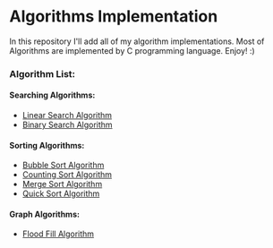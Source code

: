 # Algorithms Implementation

In this repository I'll add all of my algorithm implementations. Most of Algorithms are implemented by C programming language.
Enjoy! :)

### **Algorithm List:**

#### Searching Algorithms:
- [Linear Search Algorithm](https://github.com/hasancse91/algorithms/blob/master/Source%20Codes/Linear%20Search%20Algorithm.cpp)
- [Binary Search Algorithm](https://github.com/hasancse91/algorithms/blob/master/Source%20Codes/Binary%20Search%20Algorithm.cpp)

#### Sorting Algorithms:
- [Bubble Sort Algorithm](https://github.com/hasancse91/algorithms/blob/master/Source%20Codes/Bubble%20Sort%20Algorithm.cpp)
- [Counting Sort Algorithm](https://github.com/hasancse91/algorithms/blob/master/Source%20Codes/Counting%20Sort%20Algorithm.cpp)
- [Merge Sort Algorithm](https://github.com/hasancse91/algorithms/blob/master/Source%20Codes/Merge%20Sort%20Algorithm.cpp)
- [Quick Sort Algorithm](https://github.com/hasancse91/algorithms/blob/master/Source%20Codes/Quick%20Sort%20Algorithm.cpp)

#### Graph Algorithms:
- [Flood Fill Algorithm](https://github.com/hasancse91/algorithms/blob/master/Source%20Codes/Flood%20Fill%20Algorithm.cpp)
